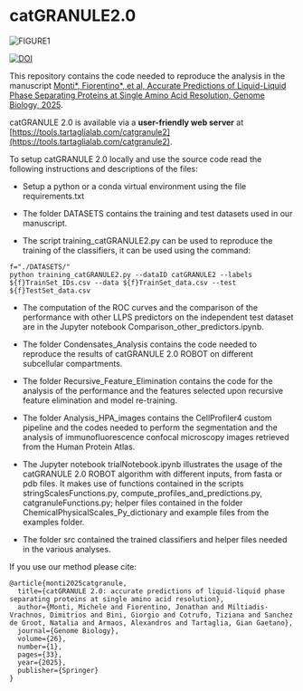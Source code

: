 # catGRANULE2.0

![FIGURE1](https://github.com/tartaglialabIIT/catGRANULE2.0/assets/54023927/64f994b6-2a91-48a4-8043-e75caab809a1)


[![DOI](https://zenodo.org/badge/823137800.svg)](https://doi.org/10.5281/zenodo.14205831)


This repository contains the code needed to reproduce the analysis in the manuscript [Monti*, Fiorentino*, et al, Accurate Predictions of Liquid-Liquid Phase Separating Proteins
at Single Amino Acid Resolution, Genome Biology, 2025](https://genomebiology.biomedcentral.com/articles/10.1186/s13059-025-03497-7).

catGRANULE 2.0 is available via a **user-friendly web server** at [https://tools.tartaglialab.com/catgranule2](https://tools.tartaglialab.com/catgranule2).

To setup catGRANULE 2.0 locally and use the source code read the following instructions and descriptions of the files:

* Setup a python or a conda virtual environment using the file requirements.txt

* The folder DATASETS contains the training and test datasets used in our manuscript. 

* The script training_catGRANULE2.py can be used to reproduce the training of the classifiers, it can be used using the command:
```
f="./DATASETS/"
python training_catGRANULE2.py --dataID catGRANULE2 --labels ${f}TrainSet_IDs.csv --data ${f}TrainSet_data.csv --test ${f}TestSet_data.csv
```
* The computation of the ROC curves and the comparison of the performance with other LLPS predictors on the independent test dataset are in the Jupyter notebook Comparison_other_predictors.ipynb.

* The folder Condensates_Analysis contains the code needed to reproduce the results of catGRANULE 2.0 ROBOT on different subcellular compartments.

* The folder Recursive_Feature_Elimination contains the code for the analysis of the performance and the features selected upon recursive feature elimination and model re-training.

* The folder Analysis_HPA_images contains the CellProfiler4 custom pipeline and the codes needed to perform the segmentation and the analysis of immunofluorescence confocal microscopy images retrieved from the Human Protein Atlas.

* The Jupyter notebook trialNotebook.ipynb illustrates the usage of the catGRANULE 2.0 ROBOT algorithm with different inputs, from fasta or pdb files. It makes use of functions contained in the scripts stringScalesFunctions.py, compute_profiles_and_predictions.py, catgranuleFunctions.py; helper files contained in the folder ChemicalPhysicalScales_Py_dictionary and example files from the examples folder.

* The folder src contained the trained classifiers and helper files needed in the various analyses.

If you use our method please cite:
```
@article{monti2025catgranule,
  title={catGRANULE 2.0: accurate predictions of liquid-liquid phase separating proteins at single amino acid resolution},
  author={Monti, Michele and Fiorentino, Jonathan and Miltiadis-Vrachnos, Dimitrios and Bini, Giorgio and Cotrufo, Tiziana and Sanchez de Groot, Natalia and Armaos, Alexandros and Tartaglia, Gian Gaetano},
  journal={Genome Biology},
  volume={26},
  number={1},
  pages={33},
  year={2025},
  publisher={Springer}
}
```

